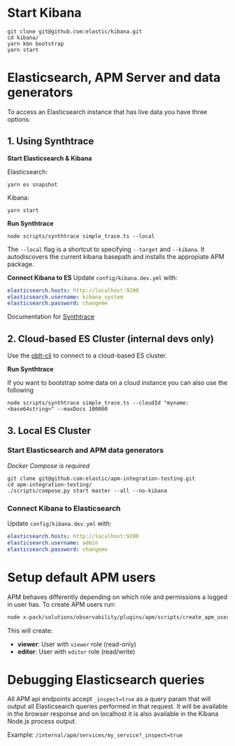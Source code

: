 # Start Kibana

```
git clone git@github.com:elastic/kibana.git
cd kibana/
yarn kbn bootstrap
yarn start
```

# Elasticsearch, APM Server and data generators

To access an Elasticsearch instance that has live data you have three options:

## 1. Using Synthtrace

**Start Elasticsearch & Kibana**

Elasticsearch:

```
yarn es snapshot
```

Kibana:

```
yarn start
```

**Run Synthtrace**

```
node scripts/synthtrace simple_trace.ts --local
```

The `--local` flag is a shortcut to specifying `--target` and `--kibana`. It autodiscovers the current kibana basepath and installs the appropiate APM package.

**Connect Kibana to ES**
Update `config/kibana.dev.yml` with:

```yml
elasticsearch.hosts: http://localhost:9200
elasticsearch.username: kibana_system
elasticsearch.password: changeme
```

Documentation for [Synthtrace](https://github.com/elastic/kibana/blob/main/packages/kbn-apm-synthtrace/README.md)

## 2. Cloud-based ES Cluster (internal devs only)

Use the [oblt-cli](https://github.com/elastic/observability-test-environments/blob/master/tools/oblt_cli/README.md) to connect to a cloud-based ES cluster.

**Run Synthtrace**

If you want to bootstrap some data on a cloud instance you can also use the following

```
node scripts/synthtrace simple_trace.ts --cloudId "myname:<base64string>" --maxDocs 100000
```

## 3. Local ES Cluster

### Start Elasticsearch and APM data generators

_Docker Compose is required_

```
git clone git@github.com:elastic/apm-integration-testing.git
cd apm-integration-testing/
./scripts/compose.py start master --all --no-kibana
```

### Connect Kibana to Elasticsearch

Update `config/kibana.dev.yml` with:

```yml
elasticsearch.hosts: http://localhost:9200
elasticsearch.username: admin
elasticsearch.password: changeme
```

# Setup default APM users

APM behaves differently depending on which role and permissions a logged in user has. To create APM users run:

```sh
node x-pack/solutions/observability/plugins/apm/scripts/create_apm_users.js --username admin --password changeme --kibana-url http://localhost:5601
```

This will create:

- **viewer**: User with `viewer` role (read-only)
- **editor**: User with `editor` role (read/write)

# Debugging Elasticsearch queries

All APM api endpoints accept `_inspect=true` as a query param that will output all Elasticsearch queries performed in that request. It will be available in the browser response and on localhost it is also available in the Kibana Node.js process output.

Example:
`/internal/apm/services/my_service?_inspect=true`
